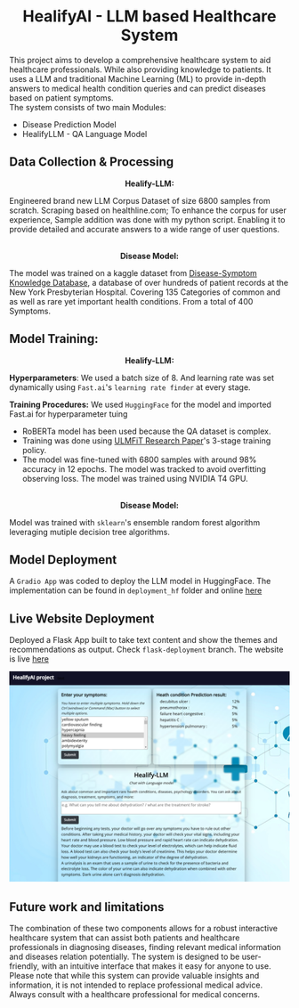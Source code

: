
<h1 align="center">HealifyAI - LLM based Healthcare System</h1>

This project aims to develop a comprehensive healthcare system to aid healthcare professionals. While also providing knowledge to patients. It uses a LLM and traditional Machine Learning (ML) to provide in-depth answers to medical health condition queries and can predict diseases based on patient symptoms.<br>
The system consists of two main Modules:
* Disease Prediction Model
* HealifyLLM - QA Language Model
<!-- GETTING STARTED <br> -->


 
## Data Collection & Processing
<div align="center">  <strong> Healify-LLM: </strong> </div> 

Engineered brand new LLM Corpus Dataset of size 6800 samples from scratch. Scraping based on healthline.com; To enhance the corpus for user experience, Sample addition was done with my python script. Enabling it to provide detailed and accurate answers to a wide range of user questions.  <br> <br>
<!-- The LLM is trained on my from-scratch scraped corpus dataset(based on healthline.com ) of medical queries & professional solutions
to enhance the corpus for user experience, Sample addition was done with python script .
first urls scraping was done from google
enabling it to provide detailed and accurate answers to a wide range of medical questions. -->

<div align="center">  <strong> Disease Model: </strong> </div> 

The model was trained on a kaggle dataset from [Disease-Symptom Knowledge Database](https://people.dbmi.columbia.edu/~friedma/Projects/DiseaseSymptomKB), a database of over hundreds of patient records at the New York Presbyterian Hospital. Covering 135 Categories of common and as well as rare yet important health conditions. From a total of 400 Symptoms. 
 <!-- files 
The massive NLP data were scraped with scraper/nlp_dataset_scraper.py and stored in scraper/quote-nlp-dataset-scraped.csv. I employed an effecient tracking management system for scrap of massive NLP data to prevent data loss.  -->



## Model Training:
<div align="center">  <strong> Healify-LLM: </strong> </div> 

__Hyperparameters__: We used a batch size of 8. And learning rate was set dynamically using `Fast.ai`'s `learning rate finder` at every stage. <br>

__Training Procedures:__ We used `HuggingFace` for the model and imported Fast.ai for hyperparameter tuing
* RoBERTa model has been used because the QA dataset is complex.
* Training was done using [ULMFiT Research Paper](https://arxiv.org/abs/1801.06146)'s 3-stage training policy.
* The model was fine-tuned with 6800 samples with around 98% accuracy in 12 epochs. The model was tracked to avoid overfitting observing loss. The model was trained using NVIDIA T4 GPU.  <br> <br>

<div align="center">  <strong> Disease Model: </strong> </div> 

Model was trained with `sklearn`'s ensemble random forest algorithm leveraging mutiple decision tree algorithms. <br>



## Model Deployment
A `Gradio App` was coded to deploy the LLM model in HuggingFace. The implementation can be found in `deployment_hf` folder and online [here](https://huggingface.co/spaces/tanvir-ishraq/healifyLLM-classifier)




## Live Website Deployment
Deployed a Flask App built to take text content and show the themes and recommendations as output. Check `flask-deployment` branch. The website is live [here](https://textthema-multi-classifier.onrender.com/) 

<img src = "github_img/server_delpoy.png" width="1130" >




## Future work and limitations
The combination of these two components allows for a robust interactive healthcare system that can assist both patients and healthcare professionals in diagnosing diseases, finding relevant medical information and diseases relation potentially. The system is designed to be user-friendly, with an intuitive interface that makes it easy for anyone to use. 
Please note that while this system can provide valuable insights and information, it is not intended to replace professional medical advice. Always consult with a healthcare professional for medical concerns.

<!--
Disease Prediction Model: This component uses traditional ML algorithm to predict potential diseases based on the symptoms input by the user. Covering a total of 135 categories of common and as well as rare yet important health conditions, diseases, psychology disorders such as diabetes, dehydration, depression, bipolar disorder, HIV, breast cancer, stroke, pneumonia, flu, asthma, obesity and so on. The model is trained on a large dataset of hundreds to thousands of patient records (denoted by frequency in dataset) to ensure reliable predictions based on NY Hospital based [Disease-Symptom Knowledge Database](https://people.dbmi.columbia.edu/~friedma/Projects/DiseaseSymptomKB/). 



QA Language Model: This component uses a Language Model (LLM) to answer medical queries from users. The LLM is trained on my from-scratch scraped then enhanced corpus dataset of medical queries & professional solutions, enabling it to provide detailed and accurate answers to a wide range of medical questions. Sample addition was done to enhance the dataset for user experience. Covering urgent topics of diagnosis, treatment, prevention, causes, risks, complications, details of symptoms, disease description.

The combination of these two components allows for a robust interactive healthcare system that can assist both patients and healthcare professionals in diagnosing diseases, finding relevant medical information and diseases relation potentially. The system is designed to be user-friendly, with an intuitive interface that makes it easy for anyone to use. -->



